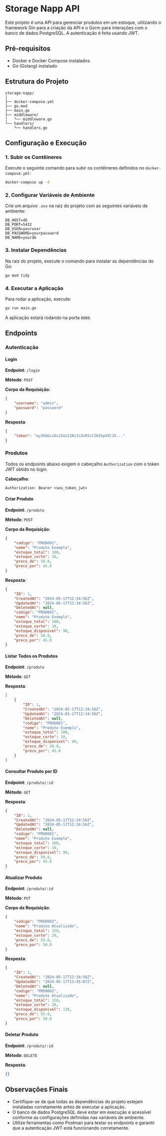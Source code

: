 # Storage Napp API

Este projeto é uma API para gerenciar produtos em um estoque, utilizando o framework Gin para a criação da API e o Gorm para interações com o banco de dados PostgreSQL. A autenticação é feita usando JWT.

## Pré-requisitos

- Docker e Docker Compose instalados
- Go (Golang) instalado

## Estrutura do Projeto

```
storage-napp/
│
├── docker-compose.yml
├── go.mod
├── main.go
├── middleware/
│   └── middleware.go
└── handlers/
    └── handlers.go
```

## Configuração e Execução

### 1. Subir os Contêineres

Execute o seguinte comando para subir os contêineres definidos no `docker-compose.yml`:

```sh
docker-compose up -d
```

### 2. Configurar Variáveis de Ambiente

Crie um arquivo `.env` na raiz do projeto com as seguintes variáveis de ambiente:

```
DB_HOST=db
DB_PORT=5432
DB_USER=youruser
DB_PASSWORD=yourpassword
DB_NAME=yourdb
```

### 3. Instalar Dependências

Na raiz do projeto, execute o comando para instalar as dependências do Go:

```sh
go mod tidy
```

### 4. Executar a Aplicação

Para rodar a aplicação, execute:

```sh
go run main.go
```

A aplicação estará rodando na porta `8080`.

## Endpoints

### Autenticação

#### Login

**Endpoint**: `/login`

**Método**: `POST`

**Corpo da Requisição**:

```json
{
    "username": "admin",
    "password": "password"
}
```

**Resposta**:

```json
{
    "token": "eyJhbGciOiJIUzI1NiIsInR5cCI6IkpXVCJ9..."
}
```

### Produtos

Todos os endpoints abaixo exigem o cabeçalho `Authorization` com o token JWT obtido no login.

**Cabeçalho**:

```
Authorization: Bearer <seu_token_jwt>
```

#### Criar Produto

**Endpoint**: `/produto`

**Método**: `POST`

**Corpo da Requisição**:

```json
{
    "codigo": "PROD001",
    "nome": "Produto Exemplo",
    "estoque_total": 100,
    "estoque_corte": 10,
    "preco_de": 50.0,
    "preco_por": 45.0
}
```

**Resposta**:

```json
{
    "ID": 1,
    "CreatedAt": "2024-05-17T12:34:56Z",
    "UpdatedAt": "2024-05-17T12:34:56Z",
    "DeletedAt": null,
    "codigo": "PROD001",
    "nome": "Produto Exemplo",
    "estoque_total": 100,
    "estoque_corte": 10,
    "estoque_disponivel": 90,
    "preco_de": 50.0,
    "preco_por": 45.0
}
```

#### Listar Todos os Produtos

**Endpoint**: `/produto`

**Método**: `GET`

**Resposta**:

```json
[
    {
        "ID": 1,
        "CreatedAt": "2024-05-17T12:34:56Z",
        "UpdatedAt": "2024-05-17T12:34:56Z",
        "DeletedAt": null,
        "codigo": "PROD001",
        "nome": "Produto Exemplo",
        "estoque_total": 100,
        "estoque_corte": 10,
        "estoque_disponivel": 90,
        "preco_de": 50.0,
        "preco_por": 45.0
    }
]
```

#### Consultar Produto por ID

**Endpoint**: `/produto/:id`

**Método**: `GET`

**Resposta**:

```json
{
    "ID": 1,
    "CreatedAt": "2024-05-17T12:34:56Z",
    "UpdatedAt": "2024-05-17T12:34:56Z",
    "DeletedAt": null,
    "codigo": "PROD001",
    "nome": "Produto Exemplo",
    "estoque_total": 100,
    "estoque_corte": 10,
    "estoque_disponivel": 90,
    "preco_de": 50.0,
    "preco_por": 45.0
}
```

#### Atualizar Produto

**Endpoint**: `/produto/:id`

**Método**: `PUT`

**Corpo da Requisição**:

```json
{
    "codigo": "PROD002",
    "nome": "Produto Atualizado",
    "estoque_total": 150,
    "estoque_corte": 20,
    "preco_de": 55.0,
    "preco_por": 50.0
}
```

**Resposta**:

```json
{
    "ID": 1,
    "CreatedAt": "2024-05-17T12:34:56Z",
    "UpdatedAt": "2024-05-17T13:45:67Z",
    "DeletedAt": null,
    "codigo": "PROD002",
    "nome": "Produto Atualizado",
    "estoque_total": 150,
    "estoque_corte": 20,
    "estoque_disponivel": 130,
    "preco_de": 55.0,
    "preco_por": 50.0
}
```

#### Deletar Produto

**Endpoint**: `/produto/:id`

**Método**: `DELETE`

**Resposta**:

```json
{}
```

## Observações Finais

- Certifique-se de que todas as dependências do projeto estejam instaladas corretamente antes de executar a aplicação.
- O banco de dados PostgreSQL deve estar em execução e acessível conforme as configurações definidas nas variáveis de ambiente.
- Utilize ferramentas como Postman para testar os endpoints e garantir que a autenticação JWT está funcionando corretamente.